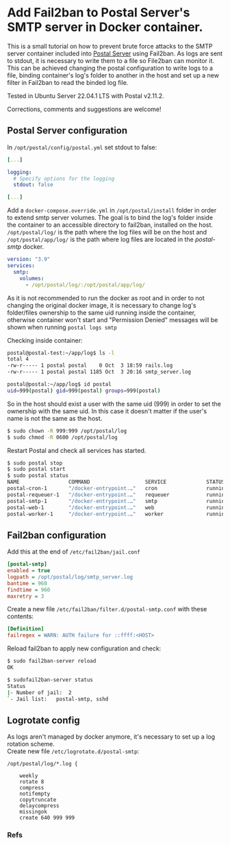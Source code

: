 # Add Fail2ban to Postal Server's SMTP server in Docker container.

This is a small tutorial on how to prevent brute force attacks to the SMTP server container included into [Postal Server](https://github.com/postalserver/postal) using Fail2ban. As logs are sent to stdout, it is necessary to write them to a file so File2ban can monitor it. This can be achieved changing the postal configuration to write logs to a file, binding container's log's folder to another in the host and set up a new filter in Fail2ban to read the binded log file.

Tested in Ubuntu Server 22.04.1 LTS with Postal v2.11.2.

Corrections, comments and suggestions are welcome!


## Postal Server configuration

In ```/opt/postal/config/postal.yml``` set stdout to false:
```yaml
[...]

logging:
  # Specify options for the logging
  stdout: false

[...]
```

Add a ```docker-compose.override.yml``` in ```/opt/postal/install``` folder in order to extend smtp server volumes. The goal is to bind the log's folder inside the container to an accessible directory to fail2ban, installed on the host.
 ```/opt/postal/log/``` is the path where the log files will be on the host and ```/opt/postal/app/log/``` is the path where log files are located in the _postal-smtp_ docker.

```yaml
version: "3.9"
services:
  smtp:
    volumes:
      - /opt/postal/log/:/opt/postal/app/log/

```

As it is not recommended to run the docker as root and in order to not changing the original docker image, it is necessary to change log's folder/files ownership to the same uid running inside the container, otherwise container won't start and "Permission Denied" messages will be shown when running ```postal logs smtp```

Checking inside container:
```bash
postal@postal-test:~/app/log$ ls -l
total 4
-rw-r----- 1 postal postal    0 Oct  3 18:59 rails.log
-rw-r----- 1 postal postal 1185 Oct  3 20:16 smtp_server.log

postal@postal:~/app/log$ id postal
uid=999(postal) gid=999(postal) groups=999(postal)
```
So in the host should exist a user with the same uid (999) in order to set the ownership with the same uid. In this case it doesn't matter if the user's name is not the same as the host.
```bash
$ sudo chown -R 999:999 /opt/postal/log
$ sudo chmod -R 0600 /opt/postal/log
```

Restart Postal and check all services has started.

```bash
$ sudo postal stop
$ sudo postal start
$ sudo postal status
NAME                COMMAND                  SERVICE             STATUS              PORTS
postal-cron-1       "/docker-entrypoint.…"   cron                running             
postal-requeuer-1   "/docker-entrypoint.…"   requeuer            running             
postal-smtp-1       "/docker-entrypoint.…"   smtp                running             
postal-web-1        "/docker-entrypoint.…"   web                 running             
postal-worker-1     "/docker-entrypoint.…"   worker              running             

```

## Fail2ban configuration
Add this at the end of ```/etc/fail2ban/jail.conf```

```ini
[postal-smtp]
enabled = true
logpath = /opt/postal/log/smtp_server.log
bantime = 960
findtime = 960
maxretry = 3
```

Create a new file ```/etc/fail2ban/filter.d/postal-smtp.conf``` with these contents:
```ini
[Definition]
failregex = WARN: AUTH failure for ::ffff:<HOST>
```
Reload fail2ban to apply new configuration and check:
```bash
$ sudo fail2ban-server reload
OK  

$ sudofail2ban-server status
Status
|- Number of jail:	2
`- Jail list:	postal-smtp, sshd
```

## Logrotate config
As logs aren't managed by docker anymore, it's necessary to set up a log rotation scheme.  
Create new file ```/etc/logrotate.d/postal-smtp```:
```
/opt/postal/log/*.log {

    weekly
    rotate 8
    compress
    notifempty
    copytruncate
    delaycompress
    missingok
    create 640 999 999
```

### Refs
[](https://github.com/postalserver/postal)  
[](https://www.fail2ban.org)
[](https://github.com/postalserver/postal/discussions/2166)  
[]([https://github.com/postalserver/postal/pull/1187)  
[](https://github.com/postalserver/postal/discussions/1639)  
[](https://www.the-lazy-dev.com/en/install-fail2ban-with-docker/)  
[](https://techflare.blog/permission-problems-in-bind-mount-in-docker-volume/)  